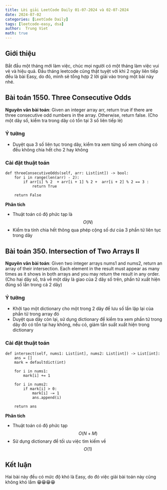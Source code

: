 ```yaml
---
title: Lời giải LeetCode Daily 01-07-2024 và 02-07-2024
date: 2024-07-02
categories: [LeetCode Daily]
tags: [leetcode-easy, dsa]
author:  Trung Viet 
math: true
---
```


## Giới thiệu 
Bắt đầu một tháng mới làm việc, chúc mọi người có một tháng làm việc vui vẻ và hiệu quả. Đầu tháng leetcode cũng thật tuyệt vời khi 2 ngày liên tiếp đều là bài Easy, do đó, mình sẽ tổng hợp 2 lời giải vào trong một bài này nhé. 

## Bài toán 1550. Three Consecutive Odds
**Nguyên văn bài toán**: 
Given an integer array arr, return true if there are three consecutive odd numbers in the array. Otherwise, return false. (Cho một dãy số, kiểm tra trong dãy có tồn tại 3 số liên tiếp lẻ)

### Ý tưởng
- Duyệt qua 3 số liên tục trong dãy, kiểm tra xem từng số xem chúng có đều không chia hết cho 2 hay không 

### Cài đặt thuật toán 
```
def threeConsecutiveOdds(self, arr: List[int]) -> bool:
    for i in range(len(arr) - 2): 
        if arr[i] % 2  + arr[i + 1] % 2 +  arr[i + 2] % 2 == 3 : 
            return True 

    return False 
```
**Phân tích**
- Thuật toán có độ phức tạp là $$O(N)$$
- Kiểm tra tính chia hết thông qua phép cộng số dư của 3 phần tử liên tục trong dãy 


## Bài toán 350. Intersection of Two Arrays II

**Nguyên văn bài toán**: Given two integer arrays nums1 and nums2, return an array of their intersection. Each element in the result must appear as many times as it shows in both arrays and you may return the result in any order. (Cho hai dãy số, trả về một dãy là giao của 2 dãy số trên, phần tử xuất hiện đúng số lần trong cả 2 dãy)

### Ý tưởng 
- Khởi tạo một dictionary cho một trong 2 dãy để lưu số lần lặp lại của phần tử trong array đó 
- Duyệt qua dãy còn lại, sử dụng dictionary để kiểm tra xem phần tử trong dãy đó có tồn tại hay không, nếu có, giảm tần suất xuất hiện trong dictionary 

### Cài đặt thuật toán 
```
def intersect(self, nums1: List[int], nums2: List[int]) -> List[int]:
    ans = []
    mark = defaultdict(int)

    for i in nums1: 
        mark[i] += 1 

    for i in nums2: 
        if mark[i] > 0: 
            mark[i] -= 1
            ans.append(i)

    return ans
```

**Phân tích**
- Thuật toán có độ phức tạp $$O(N + M)$$
- Sử dụng dictionary để tối ưu việc tìm kiếm về $$O(1)$$

## Kết luận 
Hai bài này đều có mức độ khó là Easy, do đó việc giải bài toán này cũng không khó lắm 😁😁😁😁